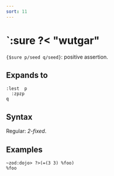 ```yaml
---
sort: 11
---
```


# `:sure  ?<  "wutgar"

`{$sure p/seed q/seed}`: positive assertion.

## Expands to

```
:lest  p
  :zpzp
q
```

## Syntax

Regular: *2-fixed*.

## Examples

```
~zod:dojo> ?>(=(3 3) %foo)
%foo
```

